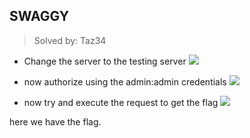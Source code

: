 ## SWAGGY 
> Solved by: Taz34


- Change the server to the testing server
![](https://i.imgur.com/F5ULF8M.png)

- now authorize using the admin:admin credentials
![](https://i.imgur.com/8cLu4hz.png)

- now try and execute the request to get the flag
![](https://i.imgur.com/ladHT3D.png)


here we have the flag.
